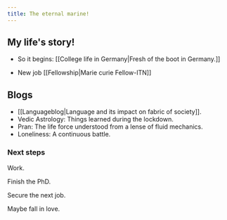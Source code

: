 ```yaml
---
title: The eternal marine!
---
```


## My life's story!
- So it begins: [[College life in Germany|Fresh of the boot in Germany.]]

- New job [[Fellowship|Marie curie Fellow-ITN]]

## Blogs

-   [[Languageblog|Language and its impact on fabric of society]].
-   Vedic Astrology: Things learned during the lockdown.
-   Pran: The life force understood from a lense of fluid mechanics.
-   Loneliness: A continuous battle.

### Next steps

Work.

Finish the PhD.

Secure the next job.

Maybe fall in love. 